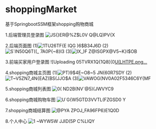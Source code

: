 # shoppingMarket
基于SpringbootSSM框架shopping购物商城

1.后端管理员登录图
![JS{}ER@%Z$L0V Q@LQ)PV{X](https://user-images.githubusercontent.com/56583146/233376709-9411840f-d381-464a-8d20-66951d34a2fe.png)

2.后端页面图
(1)![1TU26TF{E IQG )6$B34J6D](https://user-images.githubusercontent.com/56583146/233376973-0daf79c3-8abb-4905-bd2c-a92c99bd7ca7.png)
(2)![S`IN50Q6T((_ 7A0P{~8}I3](https://user-images.githubusercontent.com/56583146/233376989-a5f3d40a-77db-49a2-a4bc-74184438df6e.png)
(3)![IX_)F Z@ISGPX@V5~K}I$OB](https://user-images.githubusercontent.com/56583146/233377306-9ffd63fa-4554-4257-b3a4-29bfcbd541ec.png)

3.前端买家用户登录图
![Uploading 05TVRX1Q{1Q8[{0[U(LHTPE.png…]()

4.shopping商城主页图
(1)![PT)9$4E~O8~5 JN{60R7SDY](https://user-images.githubusercontent.com/56583146/233377771-1246fd50-054d-4f91-8547-99bbcca6bd27.png)
(2)![T~V5ZN7_4N{EAZ(BS(JJO$A](https://user-images.githubusercontent.com/56583146/233377714-8be43f1b-8e76-46ef-83b8-35fb178414f8.png)
(3)![VAWOG(NV0A02F5346C6Y{MF](https://user-images.githubusercontent.com/56583146/233377734-ac2d9f75-3f46-42e4-9840-bef0d6abfe9d.png)

5.shopping商城列表图
![0(` N`D2B(NV`@5)(JWVYC9](https://user-images.githubusercontent.com/56583146/233377868-812f464f-6ca9-40a0-8e0a-ad5417314e92.png)

6.shopping商城购物车图
![U`G{W5GTD3VVTL(FZGSD0 Y](https://user-images.githubusercontent.com/56583146/233377899-5b5d2556-1735-4d9f-8d34-76ae1b957b16.png)

7.shopping商城结算图
![@PYA ZPOJ_FA96FP6}E1Q0D](https://user-images.githubusercontent.com/56583146/233377931-4a210aaa-0d86-4b88-a0f9-7e14cadd2399.png)

8.个人中心
![1 ~WYW5W JJID(5P C%LIQY](https://user-images.githubusercontent.com/56583146/233377980-a95a32be-6ce1-4234-956a-7107393ab884.png)


